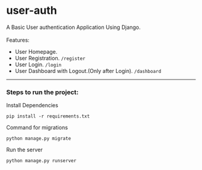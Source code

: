 # user-auth
A Basic User authentication Application Using Django. <br>
<br>
Features:
- User Homepage.
- User Registration. `/register`
- User Login. `/login`
- User Dashboard with Logout.(Only after Login). `/dashboard`
---
### Steps to run the project:
Install Dependencies
```
pip install -r requirements.txt
```
Command for migrations
```
python manage.py migrate
```
Run the server
```
python manage.py runserver
```
